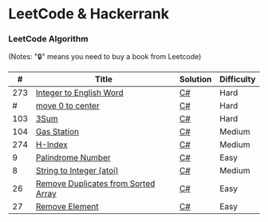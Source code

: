 
LeetCode & Hackerrank
========

### LeetCode Algorithm

(Notes: "🔒" means you need to buy a book from Leetcode)


| # | Title | Solution | Difficulty |
|---| ----- | -------- | ---------- |
|273|[Integer to English Word ](https://leetcode.com/problems/integer-to-english-words/description/) | [C#](https://github.com/Reza-Navazani/LeetCodeHackerrank/blob/f0391eddb8d697d081652b041115d5e220bcc16c/C%23/Int_To_Word.cs)|Hard|
|#|[move 0 to center ]() | [C#](https://github.com/Reza-Navazani/LeetCodeHackerrank/blob/0854e32440585ef5f17a6a87b1141c7c00e9608a/C%23/Move_Zero_To_Center.cs)|Hard|
|103|[3Sum](https://leetcode.com/explore/interview/card/top-interview-questions-medium/103/array-and-strings/776/) | [C#](https://github.com/Reza-Navazani/LeetCodeHackerrank/blob/bea42da4a6de9cc55e8b69caee5433e8aca10224/C%23/3Sum.cs)|Hard|
|104|[Gas Station](https://leetcode.com/problems/gas-station/description/?envType=study-plan-v2&envId=top-interview-150) | [C#](Solutions/Gas_station.cs)|Medium|
|274|[H-Index](https://leetcode.com/problems/h-index/description/?envType=study-plan-v2&envId=top-interview-150) | [C#](Solutions/H-index.cs)|Medium|
|9|[Palindrome Number](https://leetcode.com/problems/palindrome-number/) | [C#](Solutions/Palindrome_Number.cs)|Easy|
|8|[String to Integer (atoi)](https://leetcode.com/problems/string-to-integer-atoi/description/) | [C#](Solutions/String_to_Integer.cs)|Medium|
|26|[Remove Duplicates from Sorted Array](https://leetcode.com/problems/remove-duplicates-from-sorted-array/) | [C#](Solutions/Remove_Duplicates.cs)|Easy|
|27|[Remove Element](https://leetcode.com/problems/remove-element/description/) | [C#](Solutions/Remove_Element.cs)|Easy|
